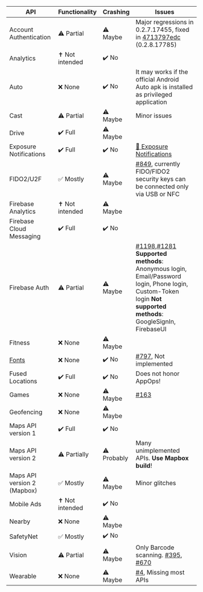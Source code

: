 | API | Functionality | Crashing | Issues |
|-----|---------------|----------|--------|
| Account Authentication | :warning: Partial | :warning: Maybe | Major regressions in 0.2.7.17455, fixed in [4713797edc](https://github.com/microg/android_packages_apps_GmsCore/commit/4713797edc21e3f3b2a26194056f63b307e67ef6) (0.2.8.17785) |
| Analytics | ✝️ Not intended | :heavy_check_mark: No | | 
| Auto | :x: None | :heavy_check_mark: No | It may works if the official Android Auto apk is installed as privileged application |
| Cast | :warning: Partial | :warning: Maybe | Minor issues |
| Drive | :heavy_check_mark: Full | :warning: Maybe | |
| Exposure Notifications | :heavy_check_mark: Full | :heavy_check_mark:  No | [🦠 Exposure Notifications](https://github.com/microg/android_packages_apps_GmsCore/labels/%F0%9F%A6%A0%20Exposure%20Notifications) |
| FIDO2/U2F | :white_check_mark: Mostly | :warning: Maybe | [#849](https://github.com/microg/GmsCore/issues/849), currently FIDO/FIDO2 security keys can be connected only via USB or NFC |
| Firebase Analytics | ✝️ Not intended | :warning: Maybe | |
| Firebase Cloud Messaging | :heavy_check_mark: Full | :heavy_check_mark: No | |
| Firebase Auth | :warning: Partial | :warning: Maybe | [#1198](https://github.com/microg/GmsCore/issues/1198),[#1281](https://github.com/microg/GmsCore/issues/1281) **Supported methods**: Anonymous login, Email/Password login, Phone login, Custom-Token login **Not supported methods**: GoogleSignIn, FirebaseUI |
| Fitness | :x: None | :warning: Maybe | |
| [Fonts](https://developer.android.com/guide/topics/ui/look-and-feel/downloadable-fonts#via-android-studio) | :x: None | :heavy_check_mark: No | [#797](https://github.com/microg/android_packages_apps_GmsCore/issues/797), Not implemented |
| Fused Locations | :heavy_check_mark: Full | :heavy_check_mark: No | Does not honor AppOps! |
| Games | :x: None | :warning: Maybe | [#163](https://github.com/microg/android_packages_apps_GmsCore/issues/163) |
| Geofencing | :x: None | :warning: Maybe | |
| Maps API version 1| :heavy_check_mark:  Full | :heavy_check_mark:  No | |
| Maps API version 2| :warning:  Partially | :warning: Probably | Many unimplemented APIs. **Use Mapbox build**! |
| Maps API version 2 (Mapbox)| :white_check_mark: Mostly | :warning: Maybe | Minor glitches |
| Mobile Ads | ✝️ Not intended | :heavy_check_mark: No | | 
| Nearby | :x: None | :warning: Maybe | |
| SafetyNet | :white_check_mark: Mostly | :heavy_check_mark: No | |
| Vision | :warning: Partial | :warning: Maybe | Only Barcode scanning. [#395](https://github.com/microg/android_packages_apps_GmsCore/issues/395), [#670](https://github.com/microg/android_packages_apps_GmsCore/issues/670) |
| Wearable | :x: None | :warning: Maybe | [#4](https://github.com/microg/android_packages_apps_GmsCore/issues/4), Missing most APIs |